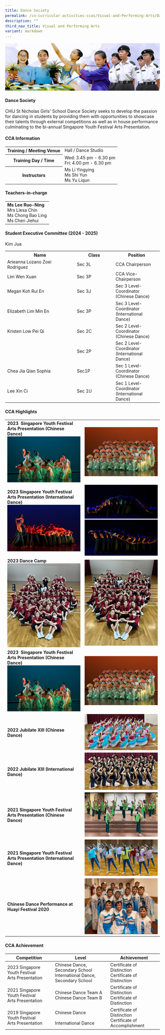 ```yaml
---
title: Dance Society
permalink: /co-curricular-activities-ccas/Visual-and-Performing-Arts/Dance-Society/
description: ""
third_nav_title: Visual and Performing Arts
variant: markdown
---
```

![](/images/01%20Banner%20Photos/05%20subpage%20cca.jpg)

#### **Dance Society**

CHIJ St Nicholas Girls' School Dance Society seeks to develop the passion for dancing in students by providing them with opportunities to showcase their talents through external competitions as well as in house performance culminating to the bi-annual Singapore Youth Festival Arts Presentation.

#### **CCA Information**

<table style="width:100%">
<tbody>
<tr><th>Training / Meeting Venue</th>
<td>Hall / Dance Studio</td></tr>
  
<tr><th>Training Day / Time</th>
<td>Wed: 3.45 pm - 6.30 pm<br>Fri: 4.00 pm - 6.30 pm</td></tr>

<tr><th>Instructors</th>
<td>Ms Li Yingying <br>Ms Shi Yun<br>Ms Yu Liqun</td></tr>

</tbody></table>

#### **Teachers-in-charge**

<table style="width:100%">
<tbody><tr>
<td><b>Ms Lee Ruo-Ning</b><br>Mrs Liesa Chin<br>Ms Chong Bao Ling<br>Ms Chen Jiehui</td></tr>
</tbody></table>

#### **Student Executive Committee (2024 - 2025)**

Kim Jua<table style="width:100%">
<tbody>
<tr>
<th style="width:45%">Name</th>
<th style="width:25%">Class</th> 
<th style="width:30%">Position</th>
</tr>
<tr><td>Arieanna Lozano Zoei Rodriguez</td><td>Sec 3L</td><td>CCA Chairperson</td></tr>
<tr><td>Lim Wen Xuan</td><td>Sec 3P</td><td>CCA Vice-Chairperson</td></tr>
<tr><td>Megan Koh Rui En</td><td>Sec 3J</td><td>Sec 3 Level-Coordinator (Chinese Dance)</td></tr>
<tr><td>Elizabeth Lim Min En</td><td>Sec 3P</td><td>Sec 3 Level-Coordinator (International Dance)</td></tr>
<tr><td>Kristen Low Pei Qi</td><td>Sec 2C</td><td>Sec 2 Level-Coordinator (Chinese Dance)</td></tr>
<tr><td></td><td>Sec 2P</td><td>Sec 2 Level-Coordinator (International Dance)</td></tr>
<tr><td>Chea Jia Qian Sophia</td><td>Sec1P</td><td>Sec 1 Level-Coordinator (Chinese Dance)</td></tr>
<tr><td>Lee Xin Ci</td><td>Sec 1U</td><td>Sec 1 Level-Coordinator (International Dance)</td></tr>
</tbody>
</table>

#### **CCA Highlights**

<table style="width:100%">
<tbody><tr>

<td style="width:50%"><b>2023 &nbsp;Singapore Youth Festival Arts Presentation (Chinese Dance)</b><img src="/images/06%20CCA/VPA%20Dance%20Society/Picture7.jpg"></td>
<td><img src="/images/06%20CCA/VPA%20Dance%20Society/Picture8.jpg"></td></tr>	

<tr><td style="width:50%"><b>2023 Singapore Youth Festival Arts Presentation (International Dance)</b>
<img src="/images/06%20CCA/VPA%20Dance%20Society/Picture6.jpg"></td>
<td><img src="/images/06%20CCA/VPA%20Dance%20Society/Picture5.jpg">
<img src="/images/06%20CCA/VPA%20Dance%20Society/Picture4.jpg"></td></tr>	

<tr><td style="width:50%"><b>2023 Dance Camp</b><br>
<img src="/images/06%20CCA/VPA%20Dance%20Society/Picture1.jpg"></td>
<td><img src="/images/06%20CCA/VPA%20Dance%20Society/Picture2.jpg"></td></tr>	


<tr><td style="width:50%"><b>2023 &nbsp;Singapore Youth Festival Arts Presentation (Chinese Dance)</b><img src="/images/06%20CCA/VPA%20Dance%20Society/Picture7.jpg"></td>
<td><img src="/images/06%20CCA/VPA%20Dance%20Society/Picture8.jpg"></td></tr>

<tr><td style="width:50%"><b>2022 Jubilate XIII (Chinese Dance)</b></td>
<td><img src="/images/06%20CCA/VPA%20Dance%20Society/Photo%201%202022%20Jubilate%20XIII%20Chinese%20Dance.jpg"></td></tr>

<tr><td style="width:50%"><b>2022 Jubilate XIII (International Dance)</b></td>
<td><img src="/images/06%20CCA/VPA%20Dance%20Society/Photo%202%202022%20Jubilate%20XIII%20International%20Dance.jpg"></td></tr>

<tr>
<td style="width:50%"><b>2021 Singapore Youth Festival<br>Arts Presentation (Chinese Dance) </b></td>
<td><img src="/images/06%20CCA/VPA%20Dance%20Society/Photo%203%202021%20SYF%20Arts%20Presentation%20Chinese%20Dance.png"></td></tr>
 
<tr>
<td style="width:50%"><b>2021 Singapore Youth Festival<br>Arts Presentation (International Dance) </b></td>
<td><img src="/images/06%20CCA/VPA%20Dance%20Society/Photo%204%202021%20SYF%20Arts%20Presentation%20International%20Dance.png"></td></tr>
	
<tr>
<td style="width:50%"><b>Chinese Dance Performance at Huayi Festival 2020</b></td>
<td><img src="/images/06%20CCA/VPA%20Dance%20Society/Photo%205%202020%20Chinese%20Dance%20Performance%20at%20Huayi%20Festival.png"></td></tr>

</tbody></table>


#### **CCA Achievement**


| Competition | Level | Achievement |
| -------- | -------- | -------- |
| 2023 Singapore Youth Festival<br>Arts Presentation     | Chinese Dance, Secondary School<br>International Dance, Secondary School     | Certificate of Distinction<br>Certificate of Distinction     |
| 2021 Singapore Youth Festival<br>Arts Presentation     | Chinese Dance Team A<br>Chinese Dance Team B     | Certificate of Distinction<br>Certificate of Distinction     |
| 2019 Singapore Youth Festival<br>Arts Presentation     | Chinese Dance<br><br>International Dance     | Certificate of Distinction<br>Certificate of Accomplishment     |